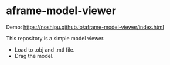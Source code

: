 # aframe-model-viewer

Demo: https://noshipu.github.io/aframe-model-viewer/index.html

This repository is a simple model viewer.

- Load to .obj and .mtl file.
- Drag the model.
